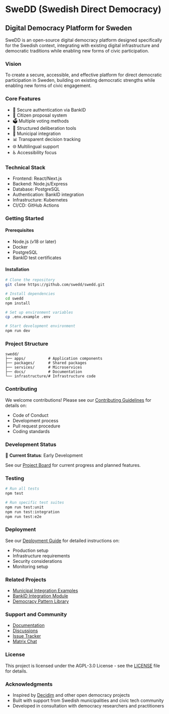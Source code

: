 # SweDD (Swedish Direct Democracy)
## Digital Democracy Platform for Sweden

SweDD is an open-source digital democracy platform designed specifically for the Swedish context, integrating with existing digital infrastructure and democratic traditions while enabling new forms of civic participation.

### Vision
To create a secure, accessible, and effective platform for direct democratic participation in Sweden, building on existing democratic strengths while enabling new forms of civic engagement.

### Core Features
- 🔐 Secure authentication via BankID
- 📝 Citizen proposal system
- 🗳️ Multiple voting methods
- 💬 Structured deliberation tools
- 🤝 Municipal integration
- 📊 Transparent decision tracking
- 🌐 Multilingual support
- ♿ Accessibility focus

### Technical Stack
- Frontend: React/Next.js
- Backend: Node.js/Express
- Database: PostgreSQL
- Authentication: BankID integration
- Infrastructure: Kubernetes
- CI/CD: GitHub Actions

### Getting Started

#### Prerequisites
- Node.js (v18 or later)
- Docker
- PostgreSQL
- BankID test certificates

#### Installation
```bash
# Clone the repository
git clone https://github.com/swedd/swedd.git

# Install dependencies
cd swedd
npm install

# Set up environment variables
cp .env.example .env

# Start development environment
npm run dev
```

### Project Structure
```
swedd/
├── apps/          # Application components
├── packages/      # Shared packages
├── services/      # Microservices
├── docs/          # Documentation
└── infrastructure/# Infrastructure code
```

### Contributing
We welcome contributions! Please see our [Contributing Guidelines](docs/CONTRIBUTING.md) for details on:
- Code of Conduct
- Development process
- Pull request procedure
- Coding standards

### Development Status
🚧 **Current Status**: Early Development

See our [Project Board](https://github.com/swedd/swedd/projects/1) for current progress and planned features.

### Testing
```bash
# Run all tests
npm test

# Run specific test suites
npm run test:unit
npm run test:integration
npm run test:e2e
```

### Deployment
See our [Deployment Guide](docs/deployment/README.md) for detailed instructions on:
- Production setup
- Infrastructure requirements
- Security considerations
- Monitoring setup

### Related Projects
- [Municipal Integration Examples](https://github.com/swedd/municipal-examples)
- [BankID Integration Module](https://github.com/swedd/bankid-auth)
- [Democracy Pattern Library](https://github.com/swedd/democracy-patterns)

### Support and Community
- [Documentation](https://docs.swedd.se)
- [Discussions](https://github.com/swedd/swedd/discussions)
- [Issue Tracker](https://github.com/swedd/swedd/issues)
- [Matrix Chat](https://matrix.to/#/#swedd:matrix.org)

### License
This project is licensed under the AGPL-3.0 License - see the [LICENSE](LICENSE) file for details.

### Acknowledgments
- Inspired by [Decidim](https://decidim.org) and other open democracy projects
- Built with support from Swedish municipalities and civic tech community
- Developed in consultation with democracy researchers and practitioners

